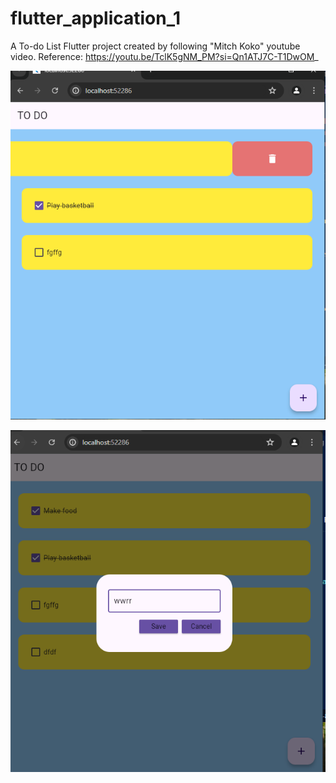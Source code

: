 # flutter_application_1

A To-do List Flutter project created by following  "Mitch Koko" youtube video.
Reference: https://youtu.be/TclK5gNM_PM?si=Qn1ATJ7C-T1DwOM_

![alt text](image.png)

![alt text](image-1.png)
